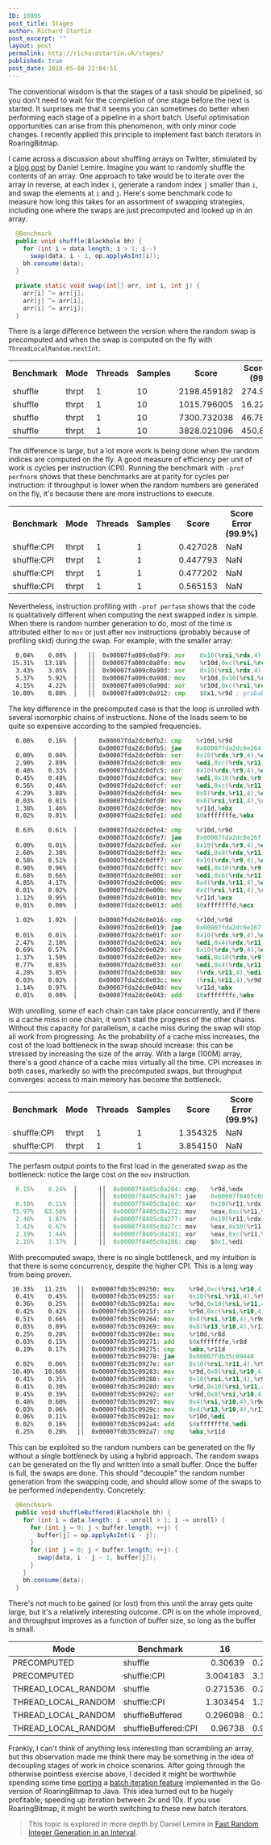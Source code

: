 ```yaml
---
ID: 10895
post_title: Stages
author: Richard Startin
post_excerpt: ""
layout: post
permalink: http://richardstartin.uk/stages/
published: true
post_date: 2018-05-08 22:04:51
---
```

The conventional wisdom is that the stages of a task should be pipelined, so you don't need to wait for the completion of one stage before the next is started. It surprises me that it seems you can sometimes do better when performing each stage of a pipeline in a short batch. Useful optimisation opportunities can arise from this phenomenon, with only minor code changes. I recently applied this principle to implement fast batch iterators in RoaringBitmap.

I came across a discussion about shuffling arrays on Twitter, stimulated by a <a href="https://lemire.me/blog/2018/03/24/when-shuffling-large-arrays-how-much-time-can-be-attributed-to-random-number-generation/" rel="noopener" target="_blank">blog post</a> by Daniel Lemire. Imagine you want to randomly shuffle the contents of an array. One approach to take would be to iterate over the array in reverse, at each index `i`, generate a random index `j` smaller than `i`, and swap the elements at `i` and `j`. Here's some benchmark code to measure how long this takes for an assortment of swapping strategies, including one where the swaps are just precomputed and looked up in an array.

```java
  @Benchmark
  public void shuffle(Blackhole bh) {
    for (int i = data.length; i > 1; i--)
      swap(data, i - 1, op.applyAsInt(i));
    bh.consume(data);
  }

  private static void swap(int[] arr, int i, int j) {
    arr[i] ^= arr[j];
    arr[j] ^= arr[i];
    arr[i] ^= arr[j];
  }
```

There is a large difference between the version where the random swap is precomputed and when the swap is computed on the fly with `ThreadLocalRandom.nextInt`.

<div class="table-holder">
<table class="table table-bordered table-hover table-condensed">
<tbody><tr>
<th>Benchmark</th>
<th>Mode</th>
<th>Threads</th>
<th>Samples</th>
<th>Score</th>
<th>Score Error (99.9%)</th>
<th>Unit</th>
<th>Param: mode</th>
<th>Param: size</th>
</tr>
<tr>
<td>shuffle</td>
<td>thrpt</td>
<td>1</td>
<td>10</td>
<td>2198.459182</td>
<td>274.965189</td>
<td>ops/s</td>
<td>THREAD_LOCAL_RANDOM</td>
<td>65536</td>
</tr>
<tr>
<td>shuffle</td>
<td>thrpt</td>
<td>1</td>
<td>10</td>
<td>1015.796005</td>
<td>16.225480</td>
<td>ops/s</td>
<td>THREAD_LOCAL_RANDOM</td>
<td>131072</td>
</tr>
<tr>
<td>shuffle</td>
<td>thrpt</td>
<td>1</td>
<td>10</td>
<td>7300.732038</td>
<td>46.788234</td>
<td>ops/s</td>
<td>PRECOMPUTED</td>
<td>65536</td>
</tr>
<tr>
<td>shuffle</td>
<td>thrpt</td>
<td>1</td>
<td>10</td>
<td>3828.021096</td>
<td>450.874537</td>
<td>ops/s</td>
<td>PRECOMPUTED</td>
<td>131072</td>
</tr>
</tbody></table>
</div>

The difference is large, but a lot more work is being done when the random indices are computed on the fly. A good measure of efficiency per unit of work is cycles per instruction (CPI). Running the benchmark with `-prof perfnorm` shows that these benchmarks are at parity for cycles per instruction: if throughput is lower when the random numbers are generated on the fly, it's because there are more instructions to execute.

<div class="table-holder">
<table class="table table-bordered table-hover table-condensed">
<tbody><tr>
<th>Benchmark</th>
<th>Mode</th>
<th>Threads</th>
<th>Samples</th>
<th>Score</th>
<th>Score Error (99.9%)</th>
<th>Unit</th>
<th>Param: mode</th>
<th>Param: size</th>
</tr>
<tr>
<td>shuffle:CPI</td>
<td>thrpt</td>
<td>1</td>
<td>1</td>
<td>0.427028</td>
<td>NaN</td>
<td>#/op</td>
<td>THREAD_LOCAL_RANDOM</td>
<td>65536</td>
</tr>
<tr>
<td>shuffle:CPI</td>
<td>thrpt</td>
<td>1</td>
<td>1</td>
<td>0.447793</td>
<td>NaN</td>
<td>#/op</td>
<td>THREAD_LOCAL_RANDOM</td>
<td>131072</td>
</tr>
<tr>
<td>shuffle:CPI</td>
<td>thrpt</td>
<td>1</td>
<td>1</td>
<td>0.477202</td>
<td>NaN</td>
<td>#/op</td>
<td>PRECOMPUTED</td>
<td>65536</td>
</tr>
<tr>
<td>shuffle:CPI</td>
<td>thrpt</td>
<td>1</td>
<td>1</td>
<td>0.565153</td>
<td>NaN</td>
<td>#/op</td>
<td>PRECOMPUTED</td>
<td>131072</td>
</tr>
</tbody></table>
</div>

Nevertheless, instruction profiling with `-prof perfasm` shows that the code is qualitatively different when computing the next swapped index is simple. When there is random number generation to do, most of the time is attributed either to `mov` or just after `mov` instructions (probably because of profiling skid) during the swap. For example, with the smaller array:

```asm
  0.04%    0.00%  │   ││  0x00007fa009c0a8f9: xor    0x10(%rsi,%rdx,4),%r10d  
 15.31%   13.18%  │   ││  0x00007fa009c0a8fe: mov    %r10d,0xc(%rsi,%rcx,4)  
  3.43%    3.05%  │   ││  0x00007fa009c0a903: xor    0x10(%rsi,%rdx,4),%r10d  
  5.37%    5.92%  │   ││  0x00007fa009c0a908: mov    %r10d,0x10(%rsi,%rdx,4)  
  4.15%    4.22%  │   ││  0x00007fa009c0a90d: xor    %r10d,0xc(%rsi,%rcx,4)  
 10.80%    8.80%  │   ││  0x00007fa009c0a912: cmp    $0x1,%r9d ; probably skid
```

The key difference in the precomputed case is that the loop is unrolled with several isomorphic chains of instructions. None of the loads seem to be quite so expensive according to the sampled frequencies. 

```asm
  0.08%    0.16%  │      0x00007fda2dc0dfb2: cmp    %r10d,%r9d
                  │      0x00007fda2dc0dfb5: jae    0x00007fda2dc0e264
  0.00%    0.00%  │      0x00007fda2dc0dfbb: xor    0x10(%rdx,%r9,4),%edi
  2.90%    2.89%  │      0x00007fda2dc0dfc0: mov    %edi,0xc(%rdx,%r11,4)
  0.48%    0.33%  │      0x00007fda2dc0dfc5: xor    0x10(%rdx,%r9,4),%edi
  0.45%    0.48%  │      0x00007fda2dc0dfca: mov    %edi,0x10(%rdx,%r9,4)
  0.56%    0.46%  │      0x00007fda2dc0dfcf: xor    %edi,0xc(%rdx,%r11,4)
  4.29%    3.88%  │      0x00007fda2dc0dfd4: mov    0x8(%rdx,%r11,4),%edi
  0.03%    0.01%  │      0x00007fda2dc0dfd9: mov    0x8(%rsi,%r11,4),%r9d
  1.38%    1.46%  │      0x00007fda2dc0dfde: mov    %r11d,%ebx
  0.02%    0.01%  │      0x00007fda2dc0dfe1: add    $0xfffffffe,%ebx   

  0.63%    0.61%  │      0x00007fda2dc0dfe4: cmp    %r10d,%r9d
                  │      0x00007fda2dc0dfe7: jae    0x00007fda2dc0e26f
  0.00%    0.01%  │      0x00007fda2dc0dfed: xor    0x10(%rdx,%r9,4),%edi
  2.60%    2.38%  │      0x00007fda2dc0dff2: mov    %edi,0x8(%rdx,%r11,4)
  0.58%    0.51%  │      0x00007fda2dc0dff7: xor    0x10(%rdx,%r9,4),%edi
  0.90%    0.96%  │      0x00007fda2dc0dffc: mov    %edi,0x10(%rdx,%r9,4)
  0.68%    0.66%  │      0x00007fda2dc0e001: xor    %edi,0x8(%rdx,%r11,4)
  4.85%    4.17%  │      0x00007fda2dc0e006: mov    0x4(%rdx,%r11,4),%edi
  0.01%    0.02%  │      0x00007fda2dc0e00b: mov    0x4(%rsi,%r11,4),%r9d
  1.12%    0.95%  │      0x00007fda2dc0e010: mov    %r11d,%ecx
  0.01%    0.00%  │      0x00007fda2dc0e013: add    $0xfffffffd,%ecx  

  1.02%    1.02%  │      0x00007fda2dc0e016: cmp    %r10d,%r9d
                  │      0x00007fda2dc0e019: jae    0x00007fda2dc0e267
  0.01%    0.01%  │      0x00007fda2dc0e01f: xor    0x10(%rdx,%r9,4),%edi
  2.47%    2.10%  │      0x00007fda2dc0e024: mov    %edi,0x4(%rdx,%r11,4)
  0.69%    0.57%  │      0x00007fda2dc0e029: xor    0x10(%rdx,%r9,4),%edi
  1.37%    1.50%  │      0x00007fda2dc0e02e: mov    %edi,0x10(%rdx,%r9,4)
  0.77%    0.83%  │      0x00007fda2dc0e033: xor    %edi,0x4(%rdx,%r11,4)
  4.28%    3.85%  │      0x00007fda2dc0e038: mov    (%rdx,%r11,4),%edi
  0.03%    0.02%  │      0x00007fda2dc0e03c: mov    (%rsi,%r11,4),%r9d
  1.14%    0.97%  │      0x00007fda2dc0e040: mov    %r11d,%ebx
  0.01%    0.00%  │      0x00007fda2dc0e043: add    $0xfffffffc,%ebx  

```

With unrolling, some of each chain can take place concurrently, and if there is a cache miss in one chain, it won't stall the progress of the other chains. Without this capacity for parallelism, a cache miss during the swap will stop all work from progressing. As the probability of a cache miss increases, the cost of the load bottleneck in the swap should increase: this can be stressed by increasing the size of the array. With a large (100M) array, there's a good chance of a cache miss virtually all the time. CPI increases in both cases, markedly so with the precomputed swaps, but throughput converges: access to main memory has become the bottleneck.

<div class="table-holder">
<table class="table table-bordered table-hover table-condensed">
<tbody><tr>
<th>Benchmark</th>
<th>Mode</th>
<th>Threads</th>
<th>Samples</th>
<th>Score</th>
<th>Score Error (99.9%)</th>
<th>Unit</th>
<th>Param: mode</th>
<th>Param: size</th>
</tr>
<tr>
<td>shuffle:CPI</td>
<td>thrpt</td>
<td>1</td>
<td>1</td>
<td>1.354325</td>
<td>NaN</td>
<td>#/op</td>
<td>THREAD_LOCAL_RANDOM</td>
<td>100000000</td>
</tr>
<tr>
<td>shuffle:CPI</td>
<td>thrpt</td>
<td>1</td>
<td>1</td>
<td>3.854150</td>
<td>NaN</td>
<td>#/op</td>
<td>PRECOMPUTED</td>
<td>100000000</td>
</tr>
</tbody></table>
</div>

The perfasm output points to the first load in the generated swap as the bottleneck: notice the large cost on the `mov` instruction.

```java
  0.15%    0.24%  │      ││  0x00007f8405c0a264: cmp    %r9d,%edx
                  │      ││  0x00007f8405c0a267: jae    0x00007f8405c0a350
  0.10%    0.11%  │      ││  0x00007f8405c0a26d: xor    0x10(%r11,%rdx,4),%eax  
 73.97%   63.58%  │      ││  0x00007f8405c0a272: mov    %eax,0xc(%r11,%rcx,4)  
  2.46%    1.87%  │      ││  0x00007f8405c0a277: xor    0x10(%r11,%rdx,4),%eax 
  1.42%    0.67%  │      ││  0x00007f8405c0a27c: mov    %eax,0x10(%r11,%rdx,4) 
  2.19%    1.44%  │      ││  0x00007f8405c0a281: xor    %eax,0xc(%r11,%rcx,4) 
  2.16%    1.37%  │      ││  0x00007f8405c0a286: cmp    $0x1,%edi
```

With precomputed swaps, there is no single bottleneck, and my <em>intuition</em> is that there is some concurrency, despite the higher CPI. This is a long way from being proven.

```asm
 10.33%   11.23%   ││  0x00007fdb35c09250: mov    %r9d,0xc(%rsi,%r10,4)  
  0.41%    0.45%   ││  0x00007fdb35c09255: xor    0x10(%rsi,%r11,4),%r9d  
  0.36%    0.25%   ││  0x00007fdb35c0925a: mov    %r9d,0x10(%rsi,%r11,4)  
  0.42%    0.42%   ││  0x00007fdb35c0925f: xor    %r9d,0xc(%rsi,%r10,4)  
  0.51%    0.66%   ││  0x00007fdb35c09264: mov    0x8(%rsi,%r10,4),%r9d  
  0.03%    0.09%   ││  0x00007fdb35c09269: mov    0x8(%r13,%r10,4),%r11d 
  0.25%    0.20%   ││  0x00007fdb35c0926e: mov    %r10d,%r8d
  0.03%    0.15%   ││  0x00007fdb35c09271: add    $0xfffffffe,%r8d  
  0.19%    0.17%   ││  0x00007fdb35c09275: cmp    %ebx,%r11d
                   ││  0x00007fdb35c09278: jae    0x00007fdb35c09440
  0.02%    0.06%   ││  0x00007fdb35c0927e: xor    0x10(%rsi,%r11,4),%r9d  
 10.40%   10.66%   ││  0x00007fdb35c09283: mov    %r9d,0x8(%rsi,%r10,4) 
  0.41%    0.35%   ││  0x00007fdb35c09288: xor    0x10(%rsi,%r11,4),%r9d 
  0.41%    0.30%   ││  0x00007fdb35c0928d: mov    %r9d,0x10(%rsi,%r11,4) 
  0.45%    0.39%   ││  0x00007fdb35c09292: xor    %r9d,0x8(%rsi,%r10,4)  
  0.48%    0.60%   ││  0x00007fdb35c09297: mov    0x4(%rsi,%r10,4),%r9d  
  0.03%    0.06%   ││  0x00007fdb35c0929c: mov    0x4(%r13,%r10,4),%r11d 
  0.06%    0.11%   ││  0x00007fdb35c092a1: mov    %r10d,%edi
  0.02%    0.16%   ││  0x00007fdb35c092a4: add    $0xfffffffd,%edi   
  0.25%    0.20%   ││  0x00007fdb35c092a7: cmp    %ebx,%r11d
```

This can be exploited so the random numbers can be generated on the fly without a single bottleneck by using a hybrid approach. The random swaps can be generated on the fly and written into a small buffer. Once the buffer is full, the swaps are done. This should "decouple" the random number generation from the swapping code, and should allow some of the swaps to be performed independently. Concretely:

```java
  @Benchmark
  public void shuffleBuffered(Blackhole bh) {
    for (int i = data.length; i - unroll > 1; i -= unroll) {
      for (int j = 0; j < buffer.length; ++j) {
        buffer[j] = op.applyAsInt(i - j);
      }
      for (int j = 0; j < buffer.length; ++j) {
        swap(data, i - j - 1, buffer[j]);
      }
    }
    bh.consume(data);
  }
```

There's not much to be gained (or lost) from this until the array gets quite large, but it's a relatively interesting outcome. CPI is on the whole improved, and throughput improves as a function of buffer size, so long as the buffer is small.

<div class="table-holder">
<table class="table table-bordered table-hover table-condensed">
<thead><tr><th>Mode</th>
<th>Benchmark</th>
<th>16</th>
<th>32</th>
<th>64</th>
<th>128</th>
<th>256</th>
</tr></thead>
<tbody><tr>
<td>PRECOMPUTED</td>
<td>shuffle</td>
<td align="right">0.30639</td>
<td align="right">0.296566</td>
<td align="right">0.309829</td>
<td align="right">0.312449</td>
<td align="right">0.311183</td>
</tr>
<tr>
<td>PRECOMPUTED</td>
<td>shuffle:CPI</td>
<td align="right">3.004183</td>
<td align="right">3.126903</td>
<td align="right">2.989748</td>
<td align="right">2.987508</td>
<td align="right">3.000369</td>
</tr>
<tr>
<td>THREAD_LOCAL_RANDOM</td>
<td>shuffle</td>
<td align="right">0.271536</td>
<td align="right">0.266418</td>
<td align="right">0.271858</td>
<td align="right">0.265593</td>
<td align="right">0.264507</td>
</tr>
<tr>
<td>THREAD_LOCAL_RANDOM</td>
<td>shuffle:CPI</td>
<td align="right">1.303454</td>
<td align="right">1.328127</td>
<td align="right">1.300731</td>
<td align="right">1.32857</td>
<td align="right">1.377559</td>
</tr>
<tr>
<td>THREAD_LOCAL_RANDOM</td>
<td>shuffleBuffered</td>
<td align="right">0.296098</td>
<td align="right">0.324416</td>
<td align="right">0.346934</td>
<td align="right">0.353246</td>
<td align="right">0.35277</td>
</tr>
<tr>
<td>THREAD_LOCAL_RANDOM</td>
<td>shuffleBuffered:CPI</td>
<td align="right">0.96738</td>
<td align="right">0.937101</td>
<td align="right">0.893673</td>
<td align="right">0.87786</td>
<td align="right">0.874607</td>
</tr>
</tbody></table>
</div>

Frankly, I can't think of anything less interesting than scrambling an array, but this observation made me think there may be something in the idea of decoupling stages of work in choice scenarios. After going through the otherwise pointless exercise above, I decided it might be worthwhile spending some time <a href="https://github.com/RoaringBitmap/RoaringBitmap/pull/243" rel="noopener" target="_blank">porting</a> a <a href="https://github.com/RoaringBitmap/roaring/pull/150" rel="noopener" target="_blank">batch iteration feature</a> implemented in the Go version of RoaringBitmap to Java. This idea turned out to be hugely profitable, speeding up iteration between 2x and 10x. If you use RoaringBitmap, it might be worth switching to these new batch iterators.



<blockquote>This topic is explored in more depth by Daniel Lemire in <a href="https://arxiv.org/pdf/1805.10941.pdf" rel="noopener" target="_blank">Fast Random Integer Generation in an Interval</a>.</blockquote>